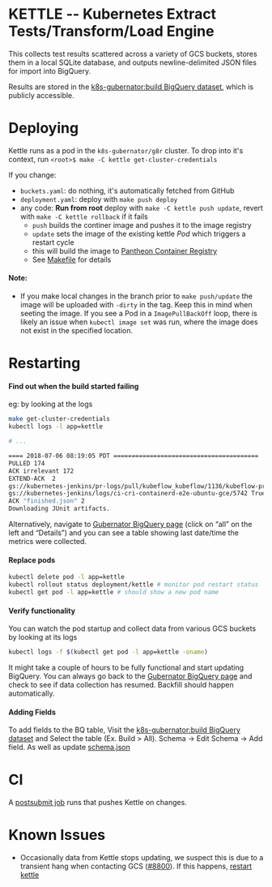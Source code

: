 # KETTLE -- Kubernetes Extract Tests/Transform/Load Engine

This collects test results scattered across a variety of GCS buckets,
stores them in a local SQLite database, and outputs newline-delimited
JSON files for import into BigQuery.

Results are stored in the [k8s-gubernator:build BigQuery dataset](https://bigquery.cloud.google.com/dataset/k8s-gubernator:build),
which is publicly accessible.

# Deploying

Kettle runs as a pod in the `k8s-gubernator/g8r` cluster. To drop into it's context, run `<root>$ make -C kettle get-cluster-credentials`

If you change:

- `buckets.yaml`: do nothing, it's automatically fetched from GitHub
- `deployment.yaml`: deploy with `make push deploy`
- any code: **Run from root** deploy with `make -C kettle push update`, revert with `make -C kettle rollback` if it fails
    - `push` builds the continer image and pushes it to the image registry
    - `update` sets the image of the existing kettle *Pod* which triggers a restart cycle
    - this will build the image to [Pantheon Container Registry](https://pantheon.corp.google.com/gcr/images/k8s-gubernator/GLOBAL/kettle?project=k8s-gubernator&organizationId=433637338589&gcrImageListsize=30)
    - See [Makefile](Makefile) for details

#### Note:
 - If you make local changes in the branch prior to `make push/update` the image will be uploaded with `-dirty` in the tag. Keep this in mind when seeting the image. If you see a Pod in a `ImagePullBackOff` loop, there is likely an issue when `kubectl image set` was run, where the image does not exist in the specified location.

# Restarting

#### Find out when the build started failing

eg: by looking at the logs

```sh
make get-cluster-credentials
kubectl logs -l app=kettle

# ...

==== 2018-07-06 08:19:05 PDT ========================================
PULLED 174
ACK irrelevant 172
EXTEND-ACK  2
gs://kubernetes-jenkins/pr-logs/pull/kubeflow_kubeflow/1136/kubeflow-presubmit/2385 True True 2018-07-06 07:51:49 PDT FAILED
gs://kubernetes-jenkins/logs/ci-cri-containerd-e2e-ubuntu-gce/5742 True True 2018-07-06 07:44:17 PDT FAILURE
ACK "finished.json" 2
Downloading JUnit artifacts.
```

Alternatively, navigate to [Gubernator BigQuery page](https://bigquery.cloud.google.com/table/k8s-gubernator:build.all?pli=1&tab=details) (click on “all” on the left and “Details”) and you can see a table showing last date/time the metrics were collected.

#### Replace pods

```sh
kubectl delete pod -l app=kettle
kubectl rollout status deployment/kettle # monitor pod restart status
kubectl get pod -l app=kettle # should show a new pod name
```

#### Verify functionality

You can watch the pod startup and collect data from various GCS buckets by looking at its logs

```sh
kubectl logs -f $(kubectl get pod -l app=kettle -oname)
```

It might take a couple of hours to be fully functional and start updating BigQuery. You can always go back to the [Gubernator BigQuery page](https://bigquery.cloud.google.com/table/k8s-gubernator:build.all?pli=1&tab=details) and check to see if data collection has resumed.  Backfill should happen automatically.

#### Adding Fields

To add fields to the BQ table, Visit the [k8s-gubernator:build BigQuery dataset](https://bigquery.cloud.google.com/dataset/k8s-gubernator:build) and Select the table (Ex. Build > All). Schema -> Edit Schema -> Add field. As well as update [schema.json](./schema.json)

# CI

A [postsubmit job](https://github.com/kubernetes/test-infra/blob/master/config/jobs/kubernetes/test-infra/test-infra-trusted.yaml#L203-L210) runs that pushes Kettle on changes.

# Known Issues

- Occasionally data from Kettle stops updating, we suspect this is due to a transient hang when contacting GCS ([#8800](https://github.com/kubernetes/test-infra/issues/8800)). If this happens, [restart kettle](#restarting)

